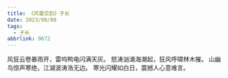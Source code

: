 ```yaml
---
title: 《风雷交韵》子长
date: 2023/08/08
tags:
  - 子长
abbrlink: 9672
---
```


风狂云卷暴雨开，雷呜鸭电闪满天灰。
怒涛汹涌海潮起，狂风呼啸林木摧。
山幽鸟惊声寒绝，江湖波涛浩无边。
寒光闪耀如白日，震撼人心意难言。
